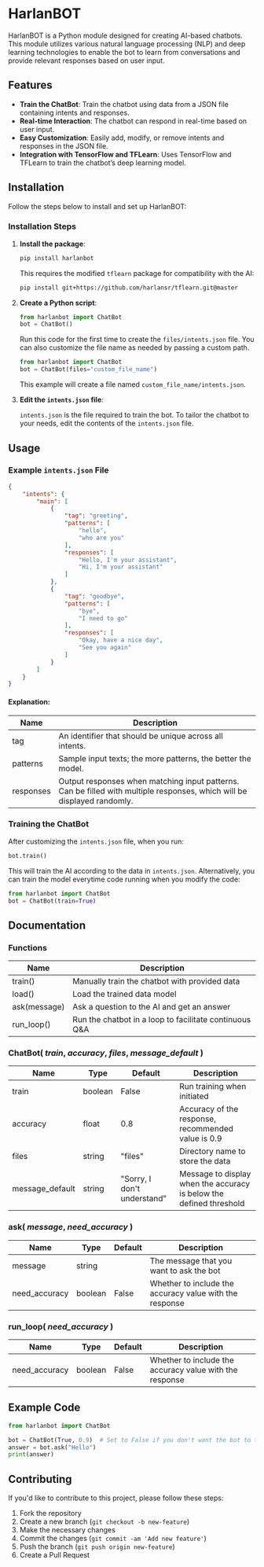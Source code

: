 # HarlanBOT

HarlanBOT is a Python module designed for creating AI-based chatbots. This module utilizes various natural language processing (NLP) and deep learning technologies to enable the bot to learn from conversations and provide relevant responses based on user input.

## Features

- **Train the ChatBot**: Train the chatbot using data from a JSON file containing intents and responses.
- **Real-time Interaction**: The chatbot can respond in real-time based on user input.
- **Easy Customization**: Easily add, modify, or remove intents and responses in the JSON file.
- **Integration with TensorFlow and TFLearn**: Uses TensorFlow and TFLearn to train the chatbot’s deep learning model.

## Installation

Follow the steps below to install and set up HarlanBOT:

### Installation Steps

1. **Install the package**:

    ```bash
    pip install harlanbot
    ```

    This requires the modified `tflearn` package for compatibility with the AI:

    ```bash
    pip install git+https://github.com/harlansr/tflearn.git@master
    ```

2. **Create a Python script**:

    ```python
    from harlanbot import ChatBot
    bot = ChatBot()
    ```

    Run this code for the first time to create the `files/intents.json` file. You can also customize the file name as needed by passing a custom path.

    ```python
    from harlanbot import ChatBot
    bot = ChatBot(files="custom_file_name")
    ```

    This example will create a file named `custom_file_name/intents.json`.

3. **Edit the `intents.json` file**:

    `intents.json` is the file required to train the bot. To tailor the chatbot to your needs, edit the contents of the `intents.json` file.

## Usage

### Example `intents.json` File

```json
{
    "intents": {
        "main": [
            {
                "tag": "greeting",
                "patterns": [
                    "hello",
                    "who are you"
                ],
                "responses": [
                    "Hello, I'm your assistant",
                    "Hi, I'm your assistant"
                ]
            },
            {
                "tag": "goodbye",
                "patterns": [
                    "bye",
                    "I need to go"
                ],
                "responses": [
                    "Okay, have a nice day",
                    "See you again"
                ]
            }
        ]
    }
}
```

#### **Explanation:**

| Name      | Description                                                |
|-----------|------------------------------------------------------------|
| tag       | An identifier that should be unique across all intents.     |
| patterns  | Sample input texts; the more patterns, the better the model. |
| responses | Output responses when matching input patterns. Can be filled with multiple responses, which will be displayed randomly. |

### Training the ChatBot

After customizing the `intents.json` file, when you run:

```python
bot.train()
```

This will train the AI according to the data in `intents.json`. Alternatively, you can train the model everytime code running when you modify the code:

```python
from harlanbot import ChatBot
bot = ChatBot(train=True)
```



## Documentation

### Functions

| Name         | Description                                                |
|--------------|------------------------------------------------------------|
| train()      | Manually train the chatbot with provided data             |
| load()       | Load the trained data model                               |
| ask(message) | Ask a question to the AI and get an answer                  |
| run_loop()   | Run the chatbot in a loop to facilitate continuous Q&A    |

### ChatBot( *train*, *accuracy*, *files*, *message_default* )

| Name            | Type    | Default | Description                                |
|-----------------|---------|---------|--------------------------------------------|
| train           | boolean | False   | Run training when initiated                |
| accuracy        | float   | 0.8     | Accuracy of the response, recommended value is 0.9 |
| files           | string  | "files" | Directory name to store the data            |
| message_default | string  | "Sorry, I don't understand" | Message to display when the accuracy is below the defined threshold |


### ask( *message*, *need_accuracy* )

| Name         | Type    | Default | Description                                               |
|--------------|---------|---------|-----------------------------------------------------------|
| message      | string  |         | The message that you want to ask the bot                  |
| need_accuracy| boolean | False   | Whether to include the accuracy value with the response   |

### run_loop( *need_accuracy* )

| Name         | Type    | Default | Description                                               |
|--------------|---------|---------|-----------------------------------------------------------|
| need_accuracy| boolean | False   | Whether to include the accuracy value with the response   |

## Example Code

```python
from harlanbot import ChatBot

bot = ChatBot(True, 0.9)  # Set to False if you don't want the bot to train every time
answer = bot.ask("Hello") 
print(answer)
```

## Contributing

If you'd like to contribute to this project, please follow these steps:

1. Fork the repository
2. Create a new branch (`git checkout -b new-feature`)
3. Make the necessary changes
4. Commit the changes (`git commit -am 'Add new feature'`)
5. Push the branch (`git push origin new-feature`)
6. Create a Pull Request